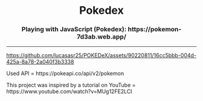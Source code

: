 <h1 align="center"> Pokedex </h1>
<h3 align="center">Playing with JavaScript (Pokedex): https://pokemon-7d3ab.web.app/</h3>
<hr>

https://github.com/lucasasr25/POKEDeX/assets/90220811/16cc5bbb-004d-425a-8a78-2a040f3b3338


<p>Used API = https://pokeapi.co/api/v2/pokemon</p>
<p>This project was inspired by a tutorial on YouTube = https://www.youtube.com/watch?v=MUg12FE2LCI</p>
